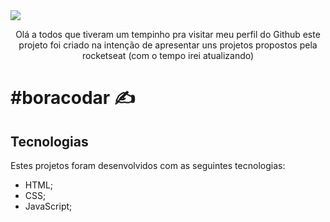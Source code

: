 <img src="./img/boracodar.png"/>

<p align="center">
Olá a todos que tiveram um tempinho pra visitar meu perfil do Github este projeto foi criado na intenção de apresentar uns projetos propostos pela rocketseat (com o tempo irei atualizando)
</p>

# #boracodar ✍️

## Tecnologias

Estes projetos foram desenvolvidos com as seguintes tecnologias:
- HTML;
- CSS;
- JavaScript;